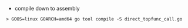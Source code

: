 * compile down to assembly 
```
> GOOS=linux GOARCH=amd64 go tool compile -S direct_topfunc_call.go
```